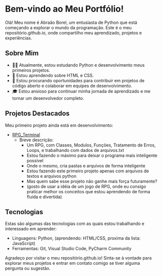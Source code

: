 # Bem-vindo ao Meu Portfólio!

Olá! Meu nome é Abraão Borel, um entusiasta de Python que está começando a explorar o mundo da programação. Este é o meu repositório.github.io, onde compartilho meu aprendizado, projetos e experiências.

## Sobre Mim

- 👨‍💻 Atualmente, estou estudando Python e desenvolvimento meus primeiros projetos.
- 🌱 Estou aprendendo sobre HTML e CSS.
- 💼 Estou procurando oportunidades para contribuir em projetos de código aberto e colaborar em equipes de desenvolvimento.
- 🎓 Estou ansioso para continuar minha jornada de aprendizado e me tornar um desenvolvedor completo.

## Projetos Destacados

Meu primeiro projeto ainda está em desenvolvimento:

- [RPG_Terminal](https://github.com/abraaoborel/RPG_Terminal)
   - Breve descrição:
      - Um RPG, com Classes, Modulos, Funções, Tratamento de Erros, Loops, e trabalhando com dados de arquivos.txt
      - Estou fazendo o máximo para deixar o programa mais inteligente possível
      - Onde o mesmo, cria pastas e arquivos de forma inteligente
      - Estou fazendo este primeiro projeto apenas com arquivos de textos e arquivos python
      - Mas quem sabe esse projeto não ganhe mais força futuramente?
      - (gosto de usar a idéia de um jogo de RPG, onde eu consigo praticar melhor os conceitos que estou aprendendo de forma fluída e divertida)

## Tecnologias

Estas são algumas das tecnologias com as quais estou trabalhando e interessado em aprender:

- Linguagens: Python, (aprendendo: HTML/CSS, proxima da lista: JavaScript)
- Ferramentas: Git, Visual Studio Code, PyCharm Community

Agradeço por visitar o meu repositório.github.io! Sinta-se à vontade para explorar meus projetos e entrar em contato comigo se tiver alguma pergunta ou sugestão.

